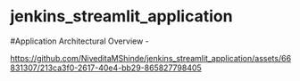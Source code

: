 # jenkins_streamlit_application

#Application Architectural Overview -

https://github.com/NiveditaMShinde/jenkins_streamlit_application/assets/66831307/213ca3f0-2617-40e4-bb29-865827798405

